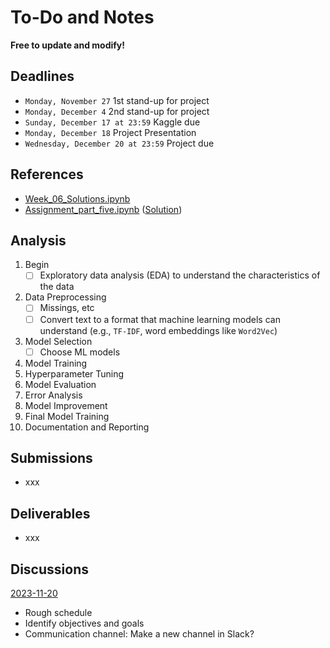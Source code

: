 # To-Do and Notes

**Free to update and modify!**

## Deadlines
- `Monday, November 27` 1st stand-up for project
- `Monday, December 4` 2nd stand-up for project
- `Sunday, December 17 at 23:59` Kaggle due
- `Monday, December 18` Project Presentation
- `Wednesday, December 20 at 23:59` Project due

## References
- [Week_06_Solutions.ipynb](https://github.com/michalis0/DataScience_and_MachineLearning/blob/master/Week_6/Week_06_Solutions.ipynb)
- [Assignment_part_five.ipynb](https://github.com/michalis0/DataScience_and_MachineLearning/blob/master/Assignements/Part%205/Assignment_part_five.ipynb) ([Solution](https://github.com/takakishi/HEC_DS_ML_project/blob/main/src/_ref/Assignment_part_five_.ipynb))

## Analysis
1. Begin
    - [ ] Exploratory data analysis (EDA) to understand the characteristics of the data
2. Data Preprocessing
    - [ ] Missings, etc
    - [ ] Convert text to a format that machine learning models can understand (e.g., `TF-IDF`, word embeddings like `Word2Vec`)
3. Model Selection
    - [ ] Choose ML models
4. Model Training
5. Hyperparameter Tuning
6. Model Evaluation
7. Error Analysis
8. Model Improvement
9. Final Model Training
10. Documentation and Reporting

## Submissions
- xxx

## Deliverables
- xxx

## Discussions
<ins>2023-11-20<ins>
- Rough schedule
- Identify objectives and goals
- Communication channel: Make a new channel in Slack?
